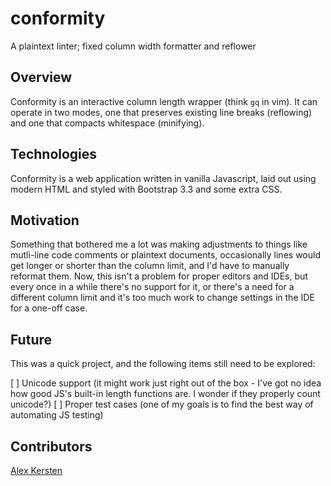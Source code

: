 # conformity
A plaintext linter; fixed column width formatter and reflower

## Overview

Conformity is an interactive column length wrapper (think `gq` in vim). It can
operate in two modes, one that preserves existing line breaks (reflowing) and
 one that compacts whitespace (minifying).

## Technologies

Conformity is a web application written in vanilla Javascript, laid out
using modern HTML and styled with Bootstrap 3.3 and some extra CSS.

## Motivation

Something that bothered me a lot was making adjustments to things like
mutli-line code comments or plaintext documents, occasionally lines would get
 longer or shorter than the column limit, and I'd have to manually reformat
 them. Now, this isn't a problem for proper editors and IDEs, but every once
 in a while there's no support for it, or there's a need for a different
 column limit and it's too much work to change settings in the IDE for a
 one-off case.

## Future

This was a quick project, and the following items still need to be explored:

[ ] Unicode support (it might work just right out of the box - I've got no
idea how good JS's built-in length functions are. I wonder if they properly
count unicode?)
[ ] Proper test cases (one of my goals is to find the best way of automating
JS testing)

## Contributors

[Alex Kersten](http://kersten.io)